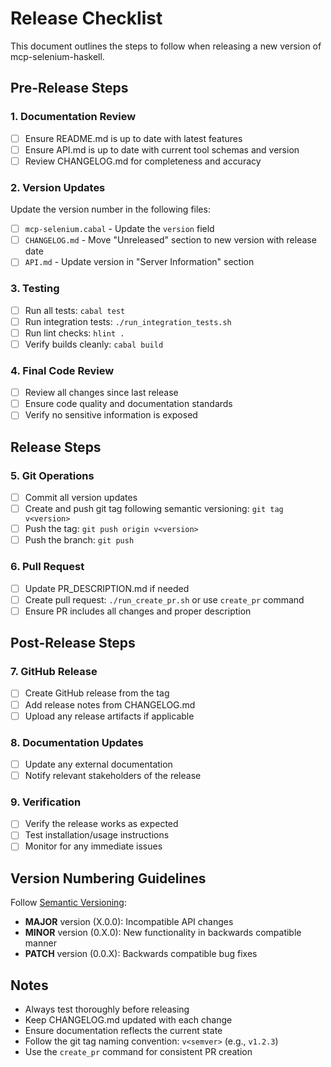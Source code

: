 # Release Checklist

This document outlines the steps to follow when releasing a new version of mcp-selenium-haskell.

## Pre-Release Steps

### 1. Documentation Review
- [ ] Ensure README.md is up to date with latest features
- [ ] Ensure API.md is up to date with current tool schemas and version
- [ ] Review CHANGELOG.md for completeness and accuracy

### 2. Version Updates
Update the version number in the following files:
- [ ] `mcp-selenium.cabal` - Update the `version` field
- [ ] `CHANGELOG.md` - Move "Unreleased" section to new version with release date
- [ ] `API.md` - Update version in "Server Information" section

### 3. Testing
- [ ] Run all tests: `cabal test`
- [ ] Run integration tests: `./run_integration_tests.sh`
- [ ] Run lint checks: `hlint .`
- [ ] Verify builds cleanly: `cabal build`

### 4. Final Code Review
- [ ] Review all changes since last release
- [ ] Ensure code quality and documentation standards
- [ ] Verify no sensitive information is exposed

## Release Steps

### 5. Git Operations
- [ ] Commit all version updates
- [ ] Create and push git tag following semantic versioning: `git tag v<version>`
- [ ] Push the tag: `git push origin v<version>`
- [ ] Push the branch: `git push`

### 6. Pull Request
- [ ] Update PR_DESCRIPTION.md if needed
- [ ] Create pull request: `./run_create_pr.sh` or use `create_pr` command
- [ ] Ensure PR includes all changes and proper description

## Post-Release Steps

### 7. GitHub Release
- [ ] Create GitHub release from the tag
- [ ] Add release notes from CHANGELOG.md
- [ ] Upload any release artifacts if applicable

### 8. Documentation Updates
- [ ] Update any external documentation
- [ ] Notify relevant stakeholders of the release

### 9. Verification
- [ ] Verify the release works as expected
- [ ] Test installation/usage instructions
- [ ] Monitor for any immediate issues

## Version Numbering Guidelines

Follow [Semantic Versioning](https://semver.org/):

- **MAJOR** version (X.0.0): Incompatible API changes
- **MINOR** version (0.X.0): New functionality in backwards compatible manner
- **PATCH** version (0.0.X): Backwards compatible bug fixes

## Notes

- Always test thoroughly before releasing
- Keep CHANGELOG.md updated with each change
- Ensure documentation reflects the current state
- Follow the git tag naming convention: `v<semver>` (e.g., `v1.2.3`)
- Use the `create_pr` command for consistent PR creation
